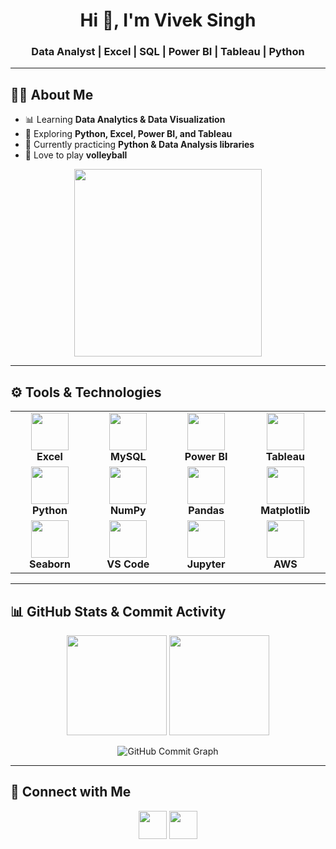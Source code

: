 <h1 align="center">Hi 👋, I'm Vivek Singh</h1>
<h3 align="center">Data Analyst | Excel | SQL | Power BI | Tableau | Python</h3>

---

## 🙋‍♂️ About Me  
- 📊 Learning **Data Analytics & Data Visualization**  
- 🐍 Exploring **Python, Excel, Power BI, and Tableau**  
- 🚀 Currently practicing **Python & Data Analysis libraries**  
- 🏐 Love to play **volleyball**  

<p align="center">
  <img src="https://raw.githubusercontent.com/rahulbanerjee26/githubProfileReadmeGenerator/main/gifs/data.gif" width="300"/>
</p>

---

## ⚙️ Tools & Technologies  

<div align="center">

<table>
  <tr>
    <td align="center" width="120"><img src="https://img.icons8.com/color/60/microsoft-excel-2019--v1.png" width="60"/><br><b>Excel</b></td>
    <td align="center" width="120"><img src="https://cdn.jsdelivr.net/gh/devicons/devicon/icons/mysql/mysql-original.svg" width="60"/><br><b>MySQL</b></td>
    <td align="center" width="120"><img src="https://img.icons8.com/color/60/power-bi.png" width="60"/><br><b>Power BI</b></td>
    <td align="center" width="120"><img src="https://img.icons8.com/color/60/tableau-software.png" width="60"/><br><b>Tableau</b></td>
  </tr>
  <tr>
    <td align="center" width="120"><img src="https://cdn.jsdelivr.net/gh/devicons/devicon/icons/python/python-original.svg" width="60"/><br><b>Python</b></td>
    <td align="center" width="120"><img src="https://cdn.jsdelivr.net/gh/devicons/devicon/icons/numpy/numpy-original.svg" width="60"/><br><b>NumPy</b></td>
    <td align="center" width="120"><img src="https://cdn.jsdelivr.net/gh/devicons/devicon/icons/pandas/pandas-original.svg" width="60"/><br><b>Pandas</b></td>
    <td align="center" width="120"><img src="https://matplotlib.org/stable/_static/logo2.svg" width="60"/><br><b>Matplotlib</b></td>
  </tr>
  <tr>
    <td align="center" width="120"><img src="https://seaborn.pydata.org/_images/logo-mark-lightbg.svg" width="60"/><br><b>Seaborn</b></td>
    <td align="center" width="120"><img src="https://cdn.jsdelivr.net/gh/devicons/devicon/icons/vscode/vscode-original.svg" width="60"/><br><b>VS Code</b></td>
    <td align="center" width="120"><img src="https://cdn.jsdelivr.net/gh/devicons/devicon/icons/jupyter/jupyter-original.svg" width="60"/><br><b>Jupyter</b></td>
    <td align="center" width="120"><img src="https://img.icons8.com/color/60/amazon-web-services.png" width="60"/><br><b>AWS</b></td>
  </tr>
</table>

</div>

---

## 📊 GitHub Stats & Commit Activity

<p align="center">
  <img src="https://github-readme-stats.vercel.app/api?username=viveksingh052&show_icons=true&theme=radical" height="160" />
  <img src="https://github-readme-streak-stats.herokuapp.com/?user=viveksingh052&theme=radical" height="160" />
</p>

<!-- Commit-only activity graph -->
<p align="center">
  <img src="https://github-readme-activity-graph.vercel.app/graph?username=viveksingh052
  &custom_title=Commit%20Activity
  &hide=issues,prs
  &area=true
  &line=ff6ec7
  &point=ffffff
  &title_color=ff6ec7
  &color=00eaff
  &bg_color=0d1117
  &y_axis_label=Number%20of%20Commits" alt="GitHub Commit Graph" />
</p>

---

## 🤝 Connect with Me  
<p align="center">
  <a href="https://www.linkedin.com/in/viveksingh52/"><img src="https://cdn.jsdelivr.net/gh/devicons/devicon/icons/linkedin/linkedin-original.svg" width="45" height="45" /></a>
  <a href="mailto:vivekvs2927@gmail.com"><img src="https://img.icons8.com/color/48/gmail.png" width="45" height="45" /></a>
</p>

